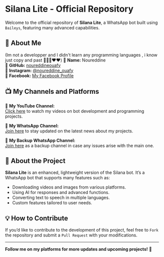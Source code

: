 # Silana Lite - Official Repository

Welcome to the official repository of **Silana Lite**, a WhatsApp bot built using `Baileys`, featuring many advanced capabilities.

## 📌 About Me
 (Im not a developper and I didn't learn any programming languages , i know just copy and past 🤣🤣🙏❤️♥️)
👤 **Name:** Noureddine  
📌 **GitHub:** [noureddineouafy](https://github.com/noureddineouafy)  
📌 **Instagram:** [@noureddine_ouafy](https://instagram.com/noureddine_ouafy)  
📌 **Facebook:** [My Facebook Profile](https://www.facebook.com/profile.php?id=100063533185520)  

## 📺 My Channels and Platforms

📢 **My YouTube Channel:**  
[Click here](https://youtube.com/@noureddineouafy2?si=rqfc1sb_YxOEYufE) to watch my videos on bot development and programming projects.  

📢 **My WhatsApp Channel:**  
[Join here](https://whatsapp.com/channel/0029VaX4b6J7DAWqt3Hhu01A) to stay updated on the latest news about my projects.  

📢 **My Backup WhatsApp Channel:**  
[Join here](https://whatsapp.com/channel/0029Vaz5bJz3mFY2ccGBev1n) as a backup channel in case any issues arise with the main one.  

## 🚀 About the Project

**Silana Lite** is an enhanced, lightweight version of the Silana bot. It’s a WhatsApp bot that supports many features such as:  
- Downloading videos and images from various platforms.  
- Using AI for responses and advanced functions.  
- Converting text to speech in multiple languages.  
- Custom features tailored to user needs.

## 💡 How to Contribute

If you’d like to contribute to the development of this project, feel free to `Fork` the repository and submit a `Pull Request` with your modifications.

---

**Follow me on my platforms for more updates and upcoming projects!** 🚀
